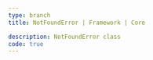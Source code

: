 ```yaml
---
type: branch
title: NotFoundError | Framework | Core

description: NotFoundError class
code: true
---
```

<RedirectToFirstChild />
